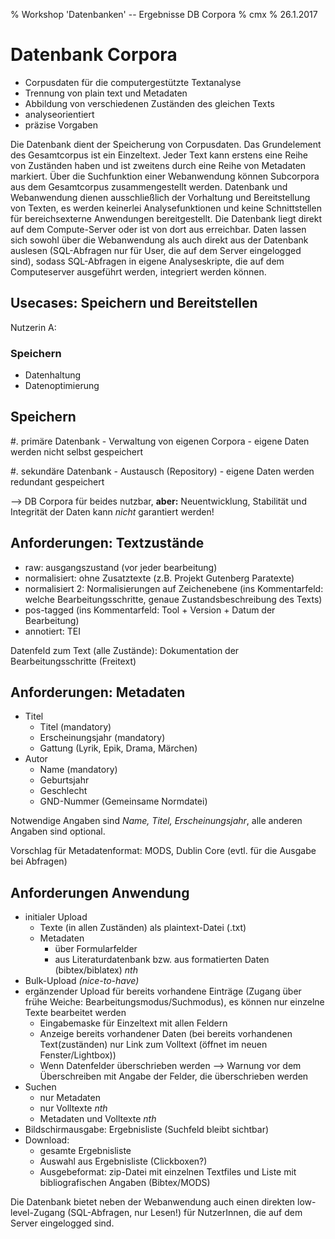 % Workshop 'Datenbanken' -- Ergebnisse DB Corpora
% cmx
% 26.1.2017



# Datenbank Corpora

- Corpusdaten für die computergestützte Textanalyse
- Trennung von plain text und Metadaten
- Abbildung von verschiedenen Zuständen des gleichen Texts
- analyseorientiert
- präzise Vorgaben

Die Datenbank dient der Speicherung von Corpusdaten. Das Grundelement des Gesamtcorpus ist ein Einzeltext. Jeder Text kann erstens eine Reihe von Zuständen haben und ist zweitens durch eine Reihe von Metadaten markiert. Über die Suchfunktion einer Webanwendung können Subcorpora aus dem Gesamtcorpus zusammengestellt werden. Datenbank und Webanwendung dienen ausschließlich der Vorhaltung und Bereitstellung von Texten, es werden keinerlei Analysefunktionen und keine Schnittstellen für bereichsexterne Anwendungen bereitgestellt. Die Datenbank liegt direkt auf dem Compute-Server oder ist von dort aus erreichbar. Daten lassen sich sowohl über die Webanwendung als auch direkt aus der Datenbank auslesen (SQL-Abfragen nur für User, die auf dem Server eingelogged sind), sodass SQL-Abfragen in eigene Analyseskripte, die auf dem Computeserver ausgeführt werden, integriert werden können.

## Usecases: Speichern und Bereitstellen

Nutzerin A: 

### Speichern

- Datenhaltung
- Datenoptimierung

## Speichern

#. primäre Datenbank 
	- Verwaltung von eigenen Corpora
	- eigene Daten werden nicht selbst gespeichert

#. sekundäre Datenbank
	- Austausch (Repository)
	- eigene Daten werden redundant gespeichert

--> DB Corpora für beides nutzbar, **aber:** Neuentwicklung, Stabilität und Integrität der Daten kann *nicht* garantiert werden!

## Anforderungen: Textzustände

- raw: ausgangszustand (vor jeder bearbeitung)
- normalisiert: ohne Zusatztexte (z.B. Projekt Gutenberg Paratexte)
- normalisiert 2: Normalisierungen auf Zeichenebene (ins Kommentarfeld: welche Bearbeitungsschritte, genaue Zustandsbeschreibung des Texts)
- pos-tagged (ins Kommentarfeld: Tool + Version + Datum der Bearbeitung)
- annotiert: TEI 

Datenfeld zum Text (alle Zustände): Dokumentation der Bearbeitungsschritte (Freitext)

## Anforderungen: Metadaten

- Titel
	+ Titel (mandatory)
	+ Erscheinungsjahr (mandatory)
	+ Gattung (Lyrik, Epik, Drama, Märchen) <!-- optional,  -->
- Autor
	+ Name (mandatory)
	+ Geburtsjahr <!-- optional -->
	+ Geschlecht <!-- optional -->
	+ GND-Nummer (Gemeinsame Normdatei) <!-- optional bzw. nicht obligatorisch, weil manche autoren ohne gnd-nummern; entspricht viaf/via (hentschel-vortrag) -->

Notwendige Angaben sind *Name, Titel, Erscheinungsjahr*, alle anderen Angaben sind optional.

Vorschlag für Metadatenformat: MODS, Dublin Core (evtl. für die Ausgabe bei Abfragen)

## Anforderungen Anwendung

- initialer Upload
	- Texte (in allen Zuständen) als plaintext-Datei (.txt)
	- Metadaten 
		- über Formularfelder
		- aus Literaturdatenbank bzw. aus formatierten Daten (bibtex/biblatex) *nth*
- Bulk-Upload *(nice-to-have)*
- ergänzender Upload für bereits vorhandene Einträge (Zugang über frühe Weiche: Bearbeitungsmodus/Suchmodus), es können nur einzelne Texte bearbeitet werden
	- Eingabemaske für Einzeltext mit allen Feldern
	- Anzeige bereits vorhandener Daten (bei bereits vorhandenen Text(zuständen) nur Link zum Volltext (öffnet im neuen Fenster/Lightbox))
	- Wenn Datenfelder überschrieben werden --> Warnung vor dem Überschreiben mit Angabe der Felder, die überschrieben werden
- Suchen
	- nur Metadaten
	- nur Volltexte *nth*
	- Metadaten und Volltexte *nth*
- Bildschirmausgabe: Ergebnisliste (Suchfeld bleibt sichtbar)
- Download:
	- gesamte Ergebnisliste
	- Auswahl aus Ergebnisliste (Clickboxen?)
	- Ausgebeformat: zip-Datei mit einzelnen Textfiles und Liste mit bibliografischen Angaben (Bibtex/MODS)

Die Datenbank bietet neben der Webanwendung auch einen direkten low-level-Zugang (SQL-Abfragen, nur Lesen!) für NutzerInnen, die auf dem Server eingelogged sind.

